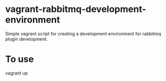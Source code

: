 vagrant-rabbitmq-development-environment
========================================

Simple vagrant script for creating a development environment for rabbitmq plugin development.

To use
======

vagrant up

